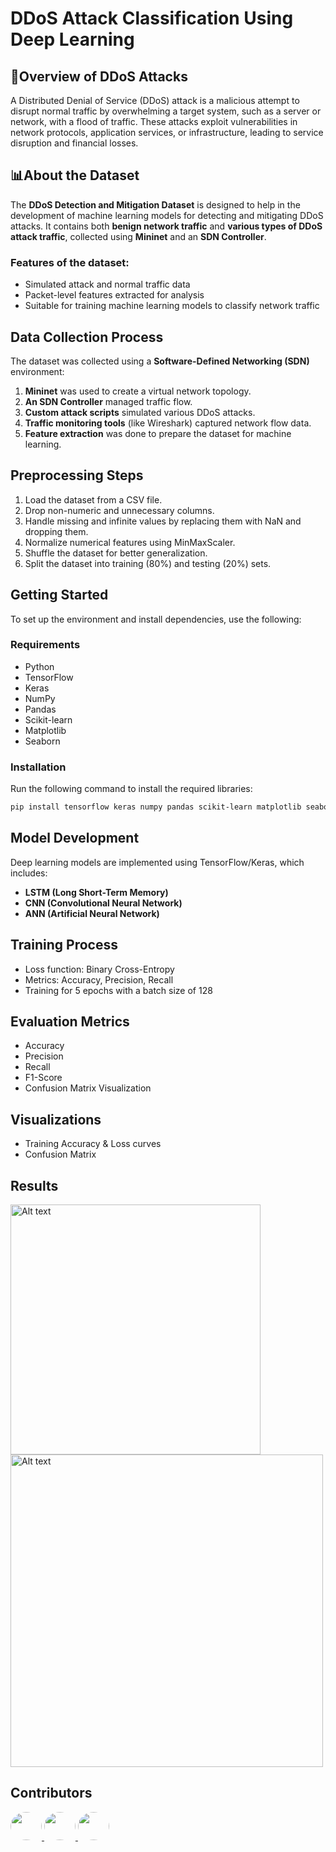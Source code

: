 # DDoS Attack Classification Using Deep Learning

## 📄Overview of DDoS Attacks
A Distributed Denial of Service (DDoS) attack is a malicious attempt to disrupt normal traffic by overwhelming a target system, such as a server or network, with a flood of traffic. These attacks exploit vulnerabilities in network protocols, application services, or infrastructure, leading to service disruption and financial losses.


## 📊About the Dataset
The **DDoS Detection and Mitigation Dataset** is designed to help in the development of machine learning models for detecting and mitigating DDoS attacks. It contains both **benign network traffic** and **various types of DDoS attack traffic**, collected using **Mininet** and an **SDN Controller**.

### Features of the dataset:
- Simulated attack and normal traffic data
- Packet-level features extracted for analysis
- Suitable for training machine learning models to classify network traffic

## Data Collection Process
The dataset was collected using a **Software-Defined Networking (SDN)** environment:
1. **Mininet** was used to create a virtual network topology.
2. **An SDN Controller** managed traffic flow.
3. **Custom attack scripts** simulated various DDoS attacks.
4. **Traffic monitoring tools** (like Wireshark) captured network flow data.
5. **Feature extraction** was done to prepare the dataset for machine learning.

## Preprocessing Steps
1. Load the dataset from a CSV file.
2. Drop non-numeric and unnecessary columns.
3. Handle missing and infinite values by replacing them with NaN and dropping them.
4. Normalize numerical features using MinMaxScaler.
5. Shuffle the dataset for better generalization.
6. Split the dataset into training (80%) and testing (20%) sets.

## Getting Started
To set up the environment and install dependencies, use the following:

### Requirements
- Python
- TensorFlow
- Keras
- NumPy
- Pandas
- Scikit-learn
- Matplotlib
- Seaborn

### Installation
Run the following command to install the required libraries:
```bash
pip install tensorflow keras numpy pandas scikit-learn matplotlib seaborn
```
## Model Development
   Deep learning models are implemented using TensorFlow/Keras, which includes:  
   - **LSTM (Long Short-Term Memory)**   
   - **CNN (Convolutional Neural Network)**  
   - **ANN (Artificial Neural Network)**
## Training Process
- Loss function: Binary Cross-Entropy
- Metrics: Accuracy, Precision, Recall
- Training for 5 epochs with a batch size of 128
## Evaluation Metrics
- Accuracy
- Precision
- Recall
- F1-Score
- Confusion Matrix Visualization
## Visualizations
- Training Accuracy & Loss curves
- Confusion Matrix

## Results
<img src="https://github.com/user-attachments/assets/37c3259e-d046-4ef8-bd95-851cbe576799" alt="Alt text" width="400">
<img src="https://github.com/user-attachments/assets/518cd5de-470e-4d2f-9048-76337929bc8f" alt="Alt text" width="500">

## Contributors

<p align="left">
  <a href="https://github.com/sruthi070">
    <img src="https://avatars.githubusercontent.com/u/154976021?v=4" width="50px" height="45px" style="border-radius: 50%;" />
  </a>
  <a href="https://github.com/sravyapalla">
    <img src="https://avatars.githubusercontent.com/u/143865378?v=4" width="50px" height="45px" style="border-radius: 50%;" />
  </a>
  <a href="https://github.com/Siddu230">
    <img src="https://avatars.githubusercontent.com/u/155234070?v=4" width="50px" height="45px" style="border-radius: 50%;" />
  </a>
</p>

